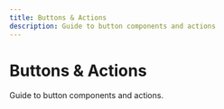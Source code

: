 ```yaml
---
title: Buttons & Actions
description: Guide to button components and actions
---
```


# Buttons & Actions

Guide to button components and actions.